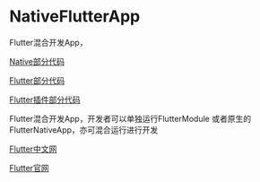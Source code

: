 # NativeFlutterApp
Flutter混合开发App，

[Native部分代码](https://github.com/wang709693972wei/FlutterNativeApp)

[Flutter部分代码](https://github.com/wang709693972wei/FlutterModule)

[Flutter插件部分代码](https://github.com/wang709693972wei/FlutterPlugin)

Flutter混合开发App，开发者可以单独运行FlutterModule  或者原生的FlutterNativeApp，亦可混合运行进行开发

[Flutter中文网](https://flutterchina.club/)

[Flutter官网](https://github.com/flutter/flutter)
